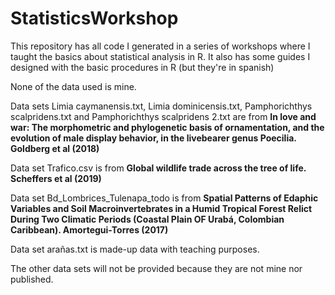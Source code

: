 # StatisticsWorkshop

This repository has all code I generated in a series of workshops where I taught the basics about statistical analysis in R. It also has some guides I designed with the basic procedures in R (but they're in spanish)

None of the data used is mine.

Data sets Limia caymanensis.txt, Limia dominicensis.txt, Pamphorichthys scalpridens.txt and Pamphorichthys scalpridens 2.txt are from **In love and war: The morphometric and phylogenetic basis of ornamentation, and the evolution of male display behavior, in the livebearer genus Poecilia. Goldberg et al (2018)**

Data set Trafico.csv is from **Global wildlife trade across the tree of life. Scheffers et al (2019)**

Data set Bd_Lombrices_Tulenapa_todo is from **Spatial Patterns of Edaphic Variables and Soil Macroinvertebrates in a Humid Tropical Forest Relict During Two Climatic Periods (Coastal Plain OF Urabá, Colombian Caribbean). Amortegui-Torres (2017)**

Data set arañas.txt is made-up data with teaching purposes.

The other data sets will not be provided because they are not mine nor published.
